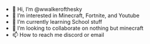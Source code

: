 - 👋 Hi, I’m @wwalkerofthesky
- 👀 I’m interested in Minecraft, Fortnite, and Youtube
- 🌱 I’m currently learning School stuff
- 💞️ I’m looking to collaborate on nothing but minecraft
- 📫 How to reach me discord or email

<!---
wwalkerofthesky/wwalkerofthesky is a ✨ special ✨ repository because its `README.md` (this file) appears on your GitHub profile.
You can click the Preview link to take a look at your changes.
--->
